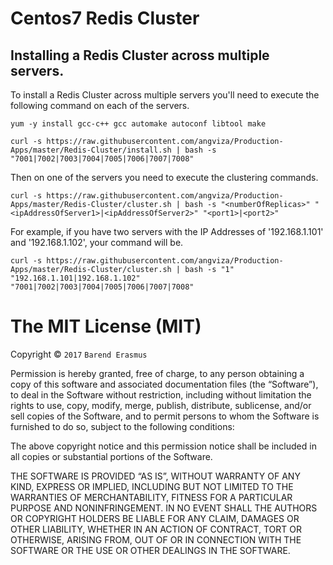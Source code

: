 # Centos7 Redis Cluster

## Installing a Redis Cluster across multiple servers.

To install a Redis Cluster across multiple servers you'll need to execute the following command on each of the servers.

`yum -y install gcc-c++ gcc automake autoconf libtool make`

`curl -s https://raw.githubusercontent.com/angviza/Production-Apps/master/Redis-Cluster/install.sh | bash -s "7001|7002|7003|7004|7005|7006|7007|7008"`

Then on one of the servers you need to execute the clustering commands.

`curl -s https://raw.githubusercontent.com/angviza/Production-Apps/master/Redis-Cluster/cluster.sh | bash -s "<numberOfReplicas>" "<ipAddressOfServer1>|<ipAddressOfServer2>" "<port1>|<port2>"`

For example, if you have two servers with the IP Addresses of '192.168.1.101' and '192.168.1.102', your command will be.

`curl -s https://raw.githubusercontent.com/angviza/Production-Apps/master/Redis-Cluster/cluster.sh | bash -s "1" "192.168.1.101|192.168.1.102" "7001|7002|7003|7004|7005|7006|7007|7008"`

The MIT License (MIT)
=====================

Copyright © `2017` `Barend Erasmus`

Permission is hereby granted, free of charge, to any person
obtaining a copy of this software and associated documentation
files (the “Software”), to deal in the Software without
restriction, including without limitation the rights to use,
copy, modify, merge, publish, distribute, sublicense, and/or sell
copies of the Software, and to permit persons to whom the
Software is furnished to do so, subject to the following
conditions:

The above copyright notice and this permission notice shall be
included in all copies or substantial portions of the Software.

THE SOFTWARE IS PROVIDED “AS IS”, WITHOUT WARRANTY OF ANY KIND,
EXPRESS OR IMPLIED, INCLUDING BUT NOT LIMITED TO THE WARRANTIES
OF MERCHANTABILITY, FITNESS FOR A PARTICULAR PURPOSE AND
NONINFRINGEMENT. IN NO EVENT SHALL THE AUTHORS OR COPYRIGHT
HOLDERS BE LIABLE FOR ANY CLAIM, DAMAGES OR OTHER LIABILITY,
WHETHER IN AN ACTION OF CONTRACT, TORT OR OTHERWISE, ARISING
FROM, OUT OF OR IN CONNECTION WITH THE SOFTWARE OR THE USE OR
OTHER DEALINGS IN THE SOFTWARE.
